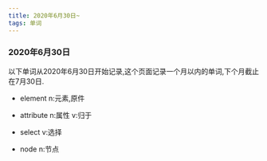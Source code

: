 ```yaml
---
title: 2020年6月30日~
tags: 单词
---
```

### 2020年6月30日
以下单词从2020年6月30日开始记录,这个页面记录一个月以内的单词,下个月截止在7月30日.
  
* element   n:元素,原件
  
* attribute n:属性    v:归于

* select    v:选择

* node      n:节点

